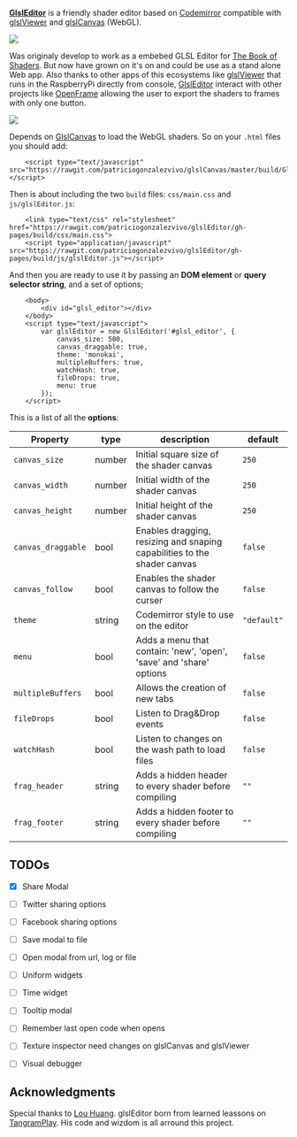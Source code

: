 [**GlslEditor**](https://github.com/patriciogonzalezvivo/glslEditor) is a friendly shader editor based on [Codemirror](http://codemirror.net/) compatible with [glslViewer](https://github.com/patriciogonzalezvivo/glslViewer) and [glslCanvas](https://github.com/patriciogonzalezvivo/glslCanvas) (WebGL).

![](http://patriciogonzalezvivo.com/images/glslEditor-00.gif)

Was originaly develop to work as a embebed GLSL Editor for [The Book of Shaders](http://thebookofshaders.com). But now have grown on it's on and could be use as a stand alone Web app. Also thanks to other apps of this ecosystems like [glslViewer](https://github.com/patriciogonzalezvivo/glslViewer) that runs in the RaspberryPi directly from console, [GlslEditor](https://github.com/patriciogonzalezvivo/glslEditor) interact with other projects like [OpenFrame](http://openframe.io) allowing the user to export the shaders to frames with only one button.

![](http://patriciogonzalezvivo.com/images/glslEditor-01.gif)

Depends on [GlslCanvas](https://github.com/patriciogonzalezvivo/glslCanvas) to load the WebGL shaders. So on your ```.html``` files you should add:

```
    <script type="text/javascript" src="https://rawgit.com/patriciogonzalezvivo/glslCanvas/master/build/GlslCanvas.min.js"></script>
```

Then is about including the two ```build``` files: ```css/main.css``` and ```js/glslEditor.js```:

```
    <link type="text/css" rel="stylesheet" href="https://rawgit.com/patriciogonzalezvivo/glslEditor/gh-pages/build/css/main.css">
    <script type="application/javascript" src="https://rawgit.com/patriciogonzalezvivo/glslEditor/gh-pages/build/js/glslEditor.js"></script>
```

And then you are ready to use it by passing an **DOM element** or **query selector string**, and a set of options;

```
    <body>
        <div id="glsl_editor"></div>
    </body>
    <script type="text/javascript">
        var glslEditor = new GlslEditor('#glsl_editor', { 
            canvas_size: 500,
            canvas_draggable: true,
            theme: 'monokai',
            multipleBuffers: true,
            watchHash: true,
            fileDrops: true,
            menu: true
        });
    </script>
```

This is a list of all the **options**:

| Property             | type | description  | default  |
|----------------------|------|---|-----|
| ```canvas_size```    |number| Initial square size of the shader canvas |```250```|
| ```canvas_width```   |number| Initial width of the shader canvas |```250```|
| ```canvas_height```  |number| Initial height of the shader canvas  |```250```|
| ```canvas_draggable```| bool | Enables dragging, resizing and snaping capabilities to the shader canvas |```false```|
| ```canvas_follow```  | bool | Enables the shader canvas to follow the curser |```false```|
| ```theme```  | string | Codemirror style to use on the editor |```"default"```|
| ```menu``` | bool | Adds a menu that contain: 'new', 'open', 'save' and 'share' options | ```false```|
| ```multipleBuffers``` | bool | Allows the creation of new tabs |```false```|
| ```fileDrops``` | bool | Listen to Drag&Drop events |```false```|
| ```watchHash```| bool | Listen to changes on the wash path to load files |```false```|
| ```frag_header``` | string| Adds a hidden header to every shader before compiling |```""```|
| ```frag_footer``` | string| Adds a hidden footer to every shader before compiling |```""```|

## TODOs

- [x] Share Modal
- [ ] Twitter sharing options
- [ ] Facebook sharing options

- [ ] Save modal to file 
- [ ] Open modal from url, log or file

- [ ] Uniform widgets
- [ ] Time widget
- [ ] Tooltip modal 

- [ ] Remember last open code when opens

- [ ] Texture inspector need changes on glslCanvas and glslViewer
- [ ] Visual debugger

## Acknowledgments

Special thanks to [Lou Huang](@saikofish). glslEditor born from learned leassons on [TangramPlay](http://tangrams.github.io/tangram-play/). His code and wizdom is all arround this project.
